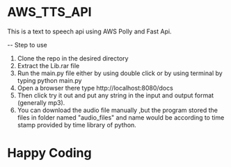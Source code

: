 # AWS_TTS_API

This is a text to speech api using AWS Polly and Fast Api.

-- Step to use

1. Clone the repo in the desired directory
2. Extract the Lib.rar file
3. Run the main.py file either by using double click or by using terminal by typing python main.py
4. Open a browser there type http://localhost:8080/docs
5. Then click try it out and put any string in the input and output format (generally mp3).
6. You can download the audio file manually ,but the program stored the files in folder named "audio_files" and name would be according to time stamp provided by time library of python.

# Happy Coding
